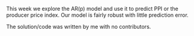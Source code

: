 This week we explore the AR(p) model and use it to predict PPI or the producer price index. Our model is fairly robust with little prediction error.

The solution/code was written by me with no contributors.
